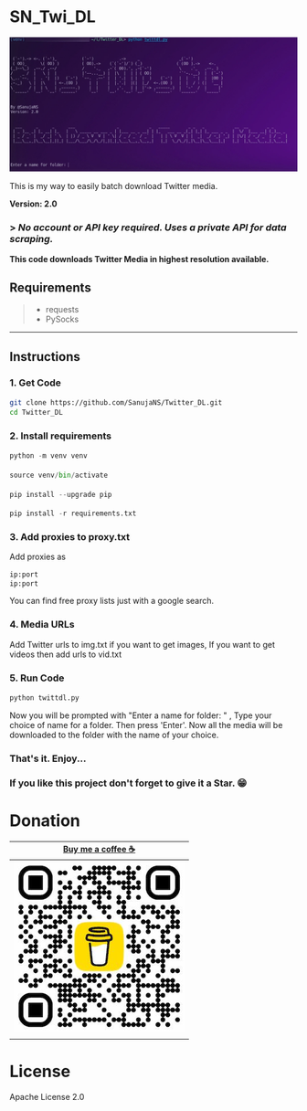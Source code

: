 # SN_Twi_DL

![](assets/img.webp)

This is my way to easily batch download Twitter media.

**Version: 2.0**

### > ***No account or API key required. Uses a private API for data scraping.***

**This code downloads Twitter Media in highest resolution available.**

## Requirements

> * requests
> * PySocks

---

## Instructions

### 1. Get Code
```bash
git clone https://github.com/SanujaNS/Twitter_DL.git
cd Twitter_DL
```

### 2. Install requirements
```python
python -m venv venv

source venv/bin/activate

pip install --upgrade pip

pip install -r requirements.txt
```

### 3. Add proxies to proxy.txt
Add proxies as
```
ip:port
ip:port
```

You can find free proxy lists just with a google search.

### 4. Media URLs
Add Twitter urls to img.txt if you want to get images,
If you want to get videos then add urls to vid.txt

### 5. Run Code
```python
python twittdl.py
```

Now you will be prompted with "Enter a name for folder: " ,
Type your choice of name for a folder. Then press 'Enter'.
Now all the media will be downloaded to the folder with the name of your choice.

### That's it. Enjoy...
### If you like this project don't forget to give it a Star. 😁

# Donation

|**[Buy me a coffee ☕](https://bmc.link/sanujans)**|
|---------------------------------------------------|
|![](assets/bmc_sanujans.jpg)                       |
|                                                   |

# License

Apache License 2.0
